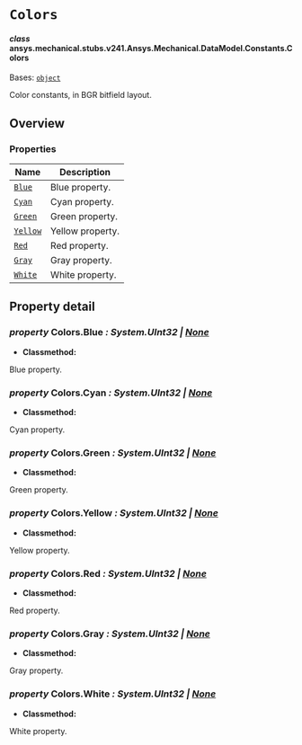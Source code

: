 # `Colors`



#### *class* ansys.mechanical.stubs.v241.Ansys.Mechanical.DataModel.Constants.Colors

Bases: [`object`](https://docs.python.org/3/library/functions.html#object)

Color constants, in BGR bitfield layout.

<!-- !! processed by numpydoc !! -->

<a id="overview"></a>

## Overview

### Properties

| Name | Description |
|----------------------------------------------------------------------------------------------|------------------|
| [`Blue`](../../../../../v242/Ansys/Mechanical/DataModel/Constants/Colors.md#Colors.Blue)     | Blue property.   |
| [`Cyan`](../../../../../v242/Ansys/Mechanical/DataModel/Constants/Colors.md#Colors.Cyan)     | Cyan property.   |
| [`Green`](../../../../../v242/Ansys/Mechanical/DataModel/Constants/Colors.md#Colors.Green)   | Green property.  |
| [`Yellow`](../../../../../v242/Ansys/Mechanical/DataModel/Constants/Colors.md#Colors.Yellow) | Yellow property. |
| [`Red`](../../../../../v242/Ansys/Mechanical/DataModel/Constants/Colors.md#Colors.Red)       | Red property.    |
| [`Gray`](../../../../../v242/Ansys/Mechanical/DataModel/Constants/Colors.md#Colors.Gray)     | Gray property.   |
| [`White`](../../../../../v242/Ansys/Mechanical/DataModel/Constants/Colors.md#Colors.White)   | White property.  |

<a id="property-detail"></a>

## Property detail

<a id="Colors.Blue"></a>

### *property* Colors.Blue *: System.UInt32 | [None](https://docs.python.org/3/library/constants.html#None)*

* **Classmethod:**

Blue property.

<!-- !! processed by numpydoc !! -->

<a id="Colors.Cyan"></a>

### *property* Colors.Cyan *: System.UInt32 | [None](https://docs.python.org/3/library/constants.html#None)*

* **Classmethod:**

Cyan property.

<!-- !! processed by numpydoc !! -->

<a id="Colors.Green"></a>

### *property* Colors.Green *: System.UInt32 | [None](https://docs.python.org/3/library/constants.html#None)*

* **Classmethod:**

Green property.

<!-- !! processed by numpydoc !! -->

<a id="Colors.Yellow"></a>

### *property* Colors.Yellow *: System.UInt32 | [None](https://docs.python.org/3/library/constants.html#None)*

* **Classmethod:**

Yellow property.

<!-- !! processed by numpydoc !! -->

<a id="Colors.Red"></a>

### *property* Colors.Red *: System.UInt32 | [None](https://docs.python.org/3/library/constants.html#None)*

* **Classmethod:**

Red property.

<!-- !! processed by numpydoc !! -->

<a id="Colors.Gray"></a>

### *property* Colors.Gray *: System.UInt32 | [None](https://docs.python.org/3/library/constants.html#None)*

* **Classmethod:**

Gray property.

<!-- !! processed by numpydoc !! -->

<a id="Colors.White"></a>

### *property* Colors.White *: System.UInt32 | [None](https://docs.python.org/3/library/constants.html#None)*

* **Classmethod:**

White property.

<!-- !! processed by numpydoc !! -->

